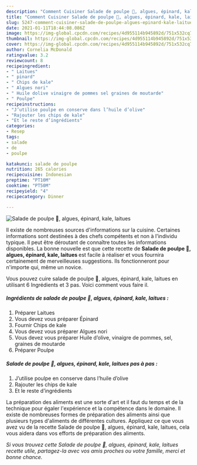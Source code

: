 ```yaml
---
description: "Comment Cuisiner Salade de poulpe 🦑, algues, épinard, kale, laitues"
title: "Comment Cuisiner Salade de poulpe 🦑, algues, épinard, kale, laitues"
slug: 5247-comment-cuisiner-salade-de-poulpe-algues-epinard-kale-laitues
date: 2021-01-11T18:44:08.086Z
image: https://img-global.cpcdn.com/recipes/4d955114b945892d/751x532cq70/salade-de-poulpe-🦑-algues-epinard-kale-laitues-photo-principale-de-la-recette.jpg
thumbnail: https://img-global.cpcdn.com/recipes/4d955114b945892d/751x532cq70/salade-de-poulpe-🦑-algues-epinard-kale-laitues-photo-principale-de-la-recette.jpg
cover: https://img-global.cpcdn.com/recipes/4d955114b945892d/751x532cq70/salade-de-poulpe-🦑-algues-epinard-kale-laitues-photo-principale-de-la-recette.jpg
author: Cornelia McDonald
ratingvalue: 3.2
reviewcount: 8
recipeingredient:
- " Laitues"
- " pinard"
- " Chips de kale"
- " Algues nori"
- " Huile dolive vinaigre de pommes sel graines de moutarde"
- " Poulpe"
recipeinstructions:
- "J’utilise poulpe en conserve dans l’huile d’olive"
- "Rajouter les chips de kale"
- "Et le reste d’ingrédients"
categories:
- Resep
tags:
- salade
- de
- poulpe

katakunci: salade de poulpe 
nutrition: 265 calories
recipecuisine: Indonesian
preptime: "PT10M"
cooktime: "PT50M"
recipeyield: "4"
recipecategory: Dinner

---
```



![Salade de poulpe 🦑, algues, épinard, kale, laitues](https://img-global.cpcdn.com/recipes/4d955114b945892d/751x532cq70/salade-de-poulpe-🦑-algues-epinard-kale-laitues-photo-principale-de-la-recette.jpg)

Il existe de nombreuses sources d'informations sur la cuisine. Certaines informations sont destinées à des chefs compétents et non à l'individu typique. Il peut être déroutant de connaître toutes les informations disponibles. La bonne nouvelle est que cette recette de <strong> Salade de poulpe 🦑, algues, épinard, kale, laitues </strong> est facile à réaliser et vous fournira certainement de merveilleuses suggestions. Ils fonctionneront pour n'importe qui, même un novice.

<!--inarticleads1-->

Vous pouvez cuire salade de poulpe 🦑, algues, épinard, kale, laitues en utilisant 6 Ingrédients et 3 pas. Voici comment vous faire il.

##### Ingrédients de salade de poulpe 🦑, algues, épinard, kale, laitues :

1. Préparer  Laitues
1. Vous devez vous préparer  Épinard
1. Fournir  Chips de kale
1. Vous devez vous préparer  Algues nori
1. Vous devez vous préparer  Huile d’olive, vinaigre de pommes, sel, graines de moutarde
1. Préparer  Poulpe




<!--inarticleads2-->

##### Salade de poulpe 🦑, algues, épinard, kale, laitues pas à pas :

1. J’utilise poulpe en conserve dans l’huile d’olive
1. Rajouter les chips de kale
1. Et le reste d’ingrédients




<!--inarticleads1-->

<p>
La préparation des aliments est une sorte d'art et il faut du temps et de la technique pour égaler l'expérience et la compétence dans le domaine. Il existe de nombreuses formes de préparation des aliments ainsi que plusieurs types d'aliments de différentes cultures. Appliquez ce que vous avez vu de la recette Salade de poulpe 🦑, algues, épinard, kale, laitues, cela vous aidera dans vos efforts de préparation des aliments.
</p>

<p>
<i>Si vous trouvez cette Salade de poulpe 🦑, algues, épinard, kale, laitues recette utile, partagez-la avec vos amis proches ou votre famille, merci et bonne chance.</i>
</p>
